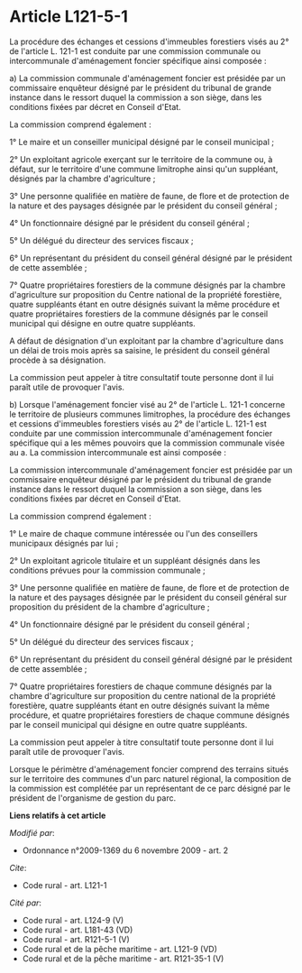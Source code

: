 # Article L121-5-1

La procédure des échanges et cessions d'immeubles forestiers visés au 2° de l'article L. 121-1 est conduite par une
commission communale ou intercommunale d'aménagement foncier spécifique ainsi composée : 

a) La commission communale d'aménagement foncier est présidée par un commissaire enquêteur désigné par le président du
tribunal de grande instance dans le ressort duquel la commission a son siège, dans les conditions fixées par décret en
Conseil d'Etat. 

La commission comprend également : 

1° Le maire et un conseiller municipal désigné par le conseil municipal ; 

2° Un exploitant agricole exerçant sur le territoire de la commune ou, à défaut, sur le territoire d'une commune limitrophe
ainsi qu'un suppléant, désignés par la chambre d'agriculture ; 

3° Une personne qualifiée en matière de faune, de flore et de protection de la nature et des paysages désignée par le
président du conseil général ; 

4° Un fonctionnaire désigné par le président du conseil général ; 

5° Un délégué du directeur des services fiscaux ; 

6° Un représentant du président du conseil général désigné par le président de cette assemblée ; 

7° Quatre propriétaires forestiers de la commune désignés par la chambre d'agriculture sur proposition du Centre national de
la propriété forestière, quatre suppléants étant en outre désignés suivant la même procédure et quatre propriétaires
forestiers de la commune désignés par le conseil municipal qui désigne en outre quatre suppléants.

A défaut de désignation d'un exploitant par la chambre d'agriculture dans un délai de trois mois après sa saisine, le
président du conseil général procède à sa désignation. 

La commission peut appeler à titre consultatif toute personne dont il lui paraît utile de provoquer l'avis. 

b) Lorsque l'aménagement foncier visé au 2° de l'article L. 121-1 concerne le territoire de plusieurs communes limitrophes,
la procédure des échanges et cessions d'immeubles forestiers visés au 2° de l'article L. 121-1 est conduite par une
commission intercommunale d'aménagement foncier spécifique qui a les mêmes pouvoirs que la commission communale visée au a.
La commission intercommunale est ainsi composée : 

La commission intercommunale d'aménagement foncier est présidée par un commissaire enquêteur désigné par le président du
tribunal de grande instance dans le ressort duquel la commission a son siège, dans les conditions fixées par décret en
Conseil d'Etat. 

La commission comprend également : 

1° Le maire de chaque commune intéressée ou l'un des conseillers municipaux désignés par lui ; 

2° Un exploitant agricole titulaire et un suppléant désignés dans les conditions prévues pour la commission communale ; 

3° Une personne qualifiée en matière de faune, de flore et de protection de la nature et des paysages désignée par le
président du conseil général sur proposition du président de la chambre d'agriculture ; 

4° Un fonctionnaire désigné par le président du conseil général ; 

5° Un délégué du directeur des services fiscaux ; 

6° Un représentant du président du conseil général désigné par le président de cette assemblée ; 

7° Quatre propriétaires forestiers de chaque commune désignés par la chambre d'agriculture sur proposition du centre national
de la propriété forestière, quatre suppléants étant en outre désignés suivant la même procédure, et quatre propriétaires
forestiers de chaque commune désignés par le conseil municipal qui désigne en outre quatre suppléants. 

La commission peut appeler à titre consultatif toute personne dont il lui paraît utile de provoquer l'avis. 

Lorsque le périmètre d'aménagement foncier comprend des terrains situés sur le territoire des communes d'un parc naturel
régional, la composition de la commission est complétée par un représentant de ce parc désigné par le président de
l'organisme de gestion du parc.

**Liens relatifs à cet article**

_Modifié par_:

  - Ordonnance n°2009-1369 du 6 novembre 2009 - art. 2

_Cite_:

  - Code rural - art. L121-1

_Cité par_:

  - Code rural - art. L124-9 (V)
  - Code rural - art. L181-43 (VD)
  - Code rural - art. R121-5-1 (V)
  - Code rural et de la pêche maritime - art. L121-9 (VD)
  - Code rural et de la pêche maritime - art. R121-35-1 (V)
